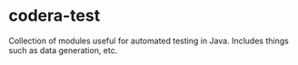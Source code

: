 # codera-test
Collection of modules useful for automated testing in Java. Includes things such as data generation, etc.
